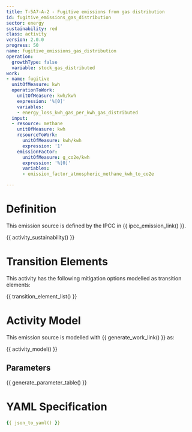 ```yaml
---
title: T-5A7-A-2 - Fugitive emissions from gas distribution
id: fugitive_emissions_gas_distribution
sector: energy
sustainability: red
class: activity
version: 2.0.0
progress: 50
name: fugitive_emissions_gas_distribution
operation:
  growthType: false
  variable: stock_gas_distributed
work:
- name: fugitive
  unitOfMeasure: kwh
  operationToWork:
    unitOfMeasure: kwh/kwh
    expression: '%[0]'
    variables:
    - energy_loss_kwh_gas_per_kwh_gas_distributed
  input:
  - resource: methane
    unitOfMeasure: kwh
    resourceToWork:
      unitOfMeasure: kwh/kwh
      expression: '1'
    emissionFactor:
      unitOfMeasure: g_co2e/kwh
      expression: '%[0]'
      variables:
      - emission_factor_atmospheric_methane_kwh_to_co2e

---
```


# Definition
This emission source is defined by the IPCC in {{ ipcc_emission_link() }}.


{{ activity_sustainability() }}

# Transition Elements

This activity has the following mitigation options modelled as transition elements:

{{ transition_element_list() }}

# Activity Model
This emission source is modelled with {{ generate_work_link() }} as:

{{ activity_model() }}

## Parameters

{{ generate_parameter_table() }}

# YAML Specification

```yaml
{{ json_to_yaml() }}
```